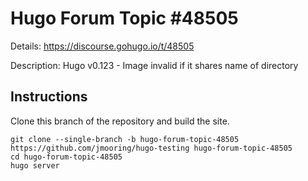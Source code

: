 # Hugo Forum Topic #48505

Details: <https://discourse.gohugo.io/t/48505>

Description: Hugo v0.123 - Image invalid if it shares name of directory

## Instructions

Clone this branch of the repository and build the site.

```text
git clone --single-branch -b hugo-forum-topic-48505 https://github.com/jmooring/hugo-testing hugo-forum-topic-48505
cd hugo-forum-topic-48505
hugo server
```
